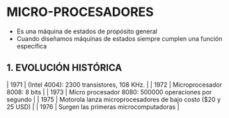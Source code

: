 # MICRO-PROCESADORES

- Es una máquina de estados de propósito general
- Cuando diseñamos máquinas de estados siempre cumplen una función específica

## 1. EVOLUCIÓN HISTÓRICA 

| 1971 | (Intel 4004): 2300 transistores, 108 KHz.                     |
| 1972 | Microprocesador 8008: 8 bits                                  |
| 1973 | Micro procesador 8080: 500000 operaciones por segundo         |
| 1975 | Motorola lanza microprocesadores de bajo costo ($20 y 25 USD) |
| 1976 | Surgen las primeras microcomputadoras                         |
